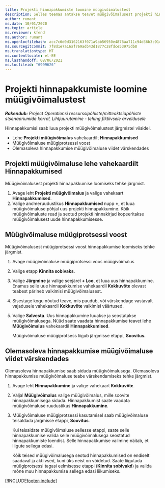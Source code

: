 ```yaml
---
title: Projekti hinnapakkumiste loomine müügivõimalustest
description: Selles teemas antakse teavet müügivõimalusest projekti hinnapakkumise loomise kohta.
author: rumant
ms.date: 10/01/2020
ms.topic: article
ms.reviewer: kfend
ms.author: rumant
ms.openlocfilehash: acc7c6d0d3162163f071a9ab56950e4876aa711c94d36b3c9149cd46d76c57bd
ms.sourcegitcommit: 7f8d1e7a16af769adb43d1877c28fdce53975db8
ms.translationtype: MT
ms.contentlocale: et-EE
ms.lasthandoff: 08/06/2021
ms.locfileid: "6999626"
---
```

# <a name="create-project-quotes-from-opportunities"></a>Projekti hinnapakkumiste loomine müügivõimalustest

_**Rakendub:** Project Operationsi ressurssipõhiste/mitteaktsiapõhiste stsenaariumide korral,  Lihtjuurutamine - tehing fiktiivsele arveldusele_

Hinnapakkumisi saab luua projekti müügivõimalustest järgmistel viisidel.

- Lehe **Projekti müügivõimalus** vahekaardilt **Hinnapakkumised**
- Müügivõimaluse müügiprotsessi voost
- Olemasoleva hinnapakkumise müügivõimaluse viidet värskendades

## <a name="from-the-quotes-tab-of-the-project-opportunity-page"></a>Projekti müügivõimaluse lehe vahekaardilt Hinnapakkumised

Müügivõimalusest projekti hinnapakkumise loomiseks tehke järgmist.

1. Avage leht **Projekti müügivõimalus** ja valige vahekaart **Hinnapakkumised**. 
2. Valige andmeruudustikus **Hinnapakkumised** nupp **+**, et luua müügivõimaluse põhjal uus projekti hinnapakkumine. Kõik müügivõimaluste read ja seotud projekti hinnakirjad kopeeritakse müügivõimalusest uude hinnapakkumisesse.

## <a name="from-the-opportunity-sales-process-flow"></a>Müügivõimaluse müügiprotsessi voost

Müügivõimalusest müügiprotsessi voost hinnapakkumise loomiseks tehke järgmist.

1. Avage müügivõimaluse müügiprotsessi voos müügivõimalus.
2. Valige etapp **Kinnita sobivaks**. 
3. Valige **Järgmine** ja valige seejärel **+ Loo**, et luua uus hinnapakkumine. Enamus selle uue hinnapakkumise vahekaardil **Kokkuvõte** olevast teabest pärineb vaikimisi müügivõimalusest. 
4. Sisestage kogu nõutud teave, mis puudub, või värskendage vastavalt vajadusele vahekaardil **Kokkuvõte** vaikimisi väärtused.
5. Valige **Salvesta**. Uus hinnapakkumine luuakse ja seostatakse müügivõimalusega. Nüüd saate vaadata hinnapakkumise teavet lehe **Müügivõimalus** vahekaardil **Hinnapakkumised**. 

   Müügivõimaluse müügiprotsess liigub järgmisse etappi, **Soovitus**.


## <a name="by-updating-the-opportunity-reference-on-an-existing-quote"></a>Olemasoleva hinnapakkumise müügivõimaluse viidet värskendades

Olemasoleva hinnapakkumise saab siduda müügivõimalusega. Olemasoleva hinnapakkumise müügivõimaluse teabe värskendamiseks tehke järgmist.

1. Avage leht **Hinnapakkumine** ja valige vahekaart **Kokkuvõte**.
2. Väljal **Müügivõimalus** valige müügivõimalus, mille soovite hinnapakkumisega siduda. Hinnapakkumist saate vaadata müügivõimaluse ruudustikus **Hinnapakkumine**. 
3. Müügivõimaluse müügiprotsessi kasutamisel saab müügivõimaluse teisaldada järgmisse etappi, **Soovitus**. 

   Kui teisaldate müügivõimaluse sellesse etappi, saate selle hinnapakkumise valida selle müügivõimalusega seostatud hinnapakkumiste loendist. Selle hinnapakkumise valimine näitab, et liigute sellega edasi.

   Kõik teised müügivõimalusega seotud hinnapakkumised on endiselt saadaval ja aktiivsed, kuni üks neist on võidetud. Saate liigutada müügiprotsessi tagasi eelmisesse etappi (**Kinnita sobivakd**) ja valida mõne muu hinnapakkumise sellega edasi liikumiseks.


[!INCLUDE[footer-include](../includes/footer-banner.md)]